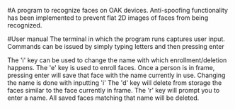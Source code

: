 #A program to recognize faces on OAK devices. Anti-spoofing functionality has been implemented to prevent flat 2D images of faces from being recognized. 

#User manual
The terminal in which the program runs captures user input. Commands can be issued by simply typing letters and then pressing enter

The 'i' key can be used to change the name with which enrollment/deletion happens.
The 'e' key is used to enroll faces. Once a person is in frame, pressing enter will save that face with the name currently in use. Changing the name is done with inputting 'i'
The 'd' key will delete from storage the faces similar to the face currently in frame. 
The 'r' key will prompt you to enter a name. All saved faces matching that name will be deleted. 
